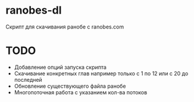 # ranobes-dl
Скрипт для скачивания ранобе с ranobes.com


# TODO

* Добавление опций запуска скрипта 
* Скачивание конкретных глав например только с 1 по 12 или с 20 до последней
* Обновление существующего файла ранобе
* Многопоточная работа с указанием кол-ва потоков
